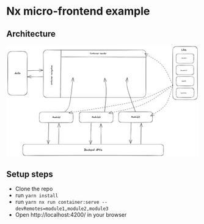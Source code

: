 # Nx micro-frontend example

## Architecture

![alt text](./nx-mfe-poc.png)

## Setup steps

- Clone the repo
- run `yarn install`
- run `yarn nx run container:serve --devRemotes=module1,module2,module3`
- Open http://localhost:4200/ in your browser
